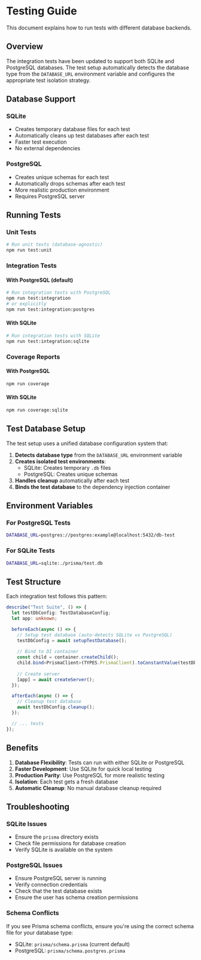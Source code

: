 # Testing Guide

This document explains how to run tests with different database backends.

## Overview

The integration tests have been updated to support both SQLite and PostgreSQL databases. The test setup automatically detects the database type from the `DATABASE_URL` environment variable and configures the appropriate test isolation strategy.

## Database Support

### SQLite

- Creates temporary database files for each test
- Automatically cleans up test databases after each test
- Faster test execution
- No external dependencies

### PostgreSQL

- Creates unique schemas for each test
- Automatically drops schemas after each test
- More realistic production environment
- Requires PostgreSQL server

## Running Tests

### Unit Tests

```bash
# Run unit tests (database-agnostic)
npm run test:unit
```

### Integration Tests

#### With PostgreSQL (default)

```bash
# Run integration tests with PostgreSQL
npm run test:integration
# or explicitly
npm run test:integration:postgres
```

#### With SQLite

```bash
# Run integration tests with SQLite
npm run test:integration:sqlite
```

### Coverage Reports

#### With PostgreSQL

```bash
npm run coverage
```

#### With SQLite

```bash
npm run coverage:sqlite
```

## Test Database Setup

The test setup uses a unified database configuration system that:

1. **Detects database type** from the `DATABASE_URL` environment variable
2. **Creates isolated test environments**:
   - SQLite: Creates temporary `.db` files
   - PostgreSQL: Creates unique schemas
3. **Handles cleanup** automatically after each test
4. **Binds the test database** to the dependency injection container

## Environment Variables

### For PostgreSQL Tests

```bash
DATABASE_URL=postgres://postgres:example@localhost:5432/db-test
```

### For SQLite Tests

```bash
DATABASE_URL=sqlite:./prisma/test.db
```

## Test Structure

Each integration test follows this pattern:

```typescript
describe("Test Suite", () => {
  let testDbConfig: TestDatabaseConfig;
  let app: unknown;

  beforeEach(async () => {
    // Setup test database (auto-detects SQLite vs PostgreSQL)
    testDbConfig = await setupTestDatabase();
    
    // Bind to DI container
    const child = container.createChild();
    child.bind<PrismaClient>(TYPES.PrismaClient).toConstantValue(testDbConfig.prisma);
    
    // Create server
    [app] = await createServer();
  });

  afterEach(async () => {
    // Cleanup test database
    await testDbConfig.cleanup();
  });

  // ... tests
});
```

## Benefits

1. **Database Flexibility**: Tests can run with either SQLite or PostgreSQL
2. **Faster Development**: Use SQLite for quick local testing
3. **Production Parity**: Use PostgreSQL for more realistic testing
4. **Isolation**: Each test gets a fresh database
5. **Automatic Cleanup**: No manual database cleanup required

## Troubleshooting

### SQLite Issues

- Ensure the `prisma` directory exists
- Check file permissions for database creation
- Verify SQLite is available on the system

### PostgreSQL Issues

- Ensure PostgreSQL server is running
- Verify connection credentials
- Check that the test database exists
- Ensure the user has schema creation permissions

### Schema Conflicts

If you see Prisma schema conflicts, ensure you're using the correct schema file for your database type:

- SQLite: `prisma/schema.prisma` (current default)
- PostgreSQL: `prisma/schema.postgres.prisma`
